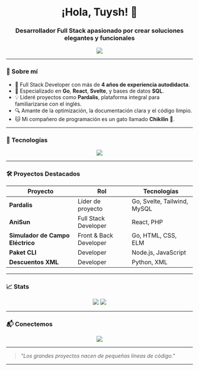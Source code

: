 <h1 align="center">¡Hola, Tuysh! 👋</h1>
<h3 align="center">Desarrollador Full Stack apasionado por crear soluciones elegantes y funcionales</h3>

<p align="center">
  <img src="https://readme-typing-svg.herokuapp.com?font=Fira+Code&duration=3000&pause=1000&color=00BFAA&center=true&vCenter=true&width=435&lines=Bienvenido+a+mi+perfil+de+GitHub!;Go+%2B+Svelte+%2B+SQL+%3D+❤️" />
</p>

---

### 🚀 Sobre mí

- 🧠 Full Stack Developer con más de **4 años de experiencia autodidacta**.
- 🧰 Especializado en **Go**, **React**, **Svelte**, y bases de datos **SQL**.
- 💡 Lideré proyectos como **Pardalis**, plataforma integral para familiarizarse con el inglés.
- 🔍 Amante de la optimización, la documentación clara y el código limpio.
- 🐱 Mi compañero de programación es un gato llamado **Chikilin** 🐾.

---

### 🧰 Tecnologías

<p align="center">
  <img src="https://skillicons.dev/icons?i=go,ts,js,react,svelte,html,css,tailwind,nodejs,mysql,git,python,linux" />
</p>

---

### 🛠️ Proyectos Destacados

| Proyecto       | Rol                        | Tecnologías                                    |
|----------------|----------------------------|------------------------------------------------|
| **Pardalis**   | Líder de proyecto          | Go, Svelte, Tailwind, MySQL                    |
| **AniSun**     | Full Stack Developer       | React, PHP                                     |
| **Simulador de Campo Eléctrico** | Front & Back Developer | Go, HTML, CSS, ELM                            |
| **Paket CLI**  | Developer                  | Node.js, JavaScript                            |
| **Descuentos XML** | Developer              | Python, XML                                    |

---

### 📈 Stats

<p align="center">
  <img src="https://github-readme-stats.vercel.app/api?username=Tuysh&show_icons=true&theme=tokyonight" />
  <img src="https://github-readme-streak-stats.herokuapp.com/?user=Tuysh&theme=tokyonight" />
</p>

---

### 📬 Conectemos

<p align="center">
  <a href="mailto:angelmacloviomorales@gmail.com"><img src="https://img.shields.io/badge/email-D14836?style=for-the-badge&logo=gmail&logoColor=white" /></a>
</p>

---

> *"Los grandes proyectos nacen de pequeñas líneas de código."*

---
